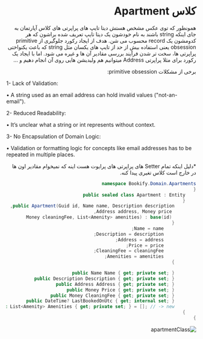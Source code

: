 <div dir="rtl">

# کلاس Apartment

همونطور که توی عکس مشخص هستش دیتا تایپ های پراپرتی های کلاس آپارتمان به جای اینکه string باشند به نام خودشون یک دیتا تایپ تعریف شده براشون که هر کدومشون یک record محسوب می شن. 
هدف از ایجاد رکورد جلوگیری از primitive obsession  یعنی استفاده بیش از حد از تایپ های یکسان مثل string  که باعث یکنواختی پراپرتی ها، سخت تر شدن فرآیند بررسی مقادیر آن ها و غیره می شود. 
اما با ایجاد یک رکورد برای مثلا پراپرتی Address میتوانیم هم ولیدیشن هایی روی آن انجام دهیم و …

برخی از مشکلات primitive obsession:

<div dir="ltr">

1- Lack of Validation:

•	A string used as an email address can hold invalid values ("not-an-email").

2-  Reduced Readability:

•	It’s unclear what a string or int represents without context.

3-  No Encapsulation of Domain Logic:

•	Validation or formatting logic for concepts like email addresses has to be repeated in multiple places.

</div>

*دلیل اینکه تمام Setter های پراپرتی های پرایوت هست اینه که نمیخوام مقادیر اون ها در خارج است کلاس تغیری پیدا کنه.


```csharp
namespace Bookify.Domain.Apartments
{
    public sealed class Apartment : Entity
    {
        public Apartment(Guid id, Name name, Description description,
         Address address, Money price, 
         Money cleaningFee, List<Amenity> amenities) : base(id)
        {
            Name = name;
            Description = description;
            Address = address;
            Price = price;
            CleaningFee = cleaningFee;
            Amenities = amenities;
        }

        public Name Name { get; private set; }
        public Description Description { get; private set; }
        public Address Address { get; private set; }
        public Money Price { get; private set; }
        public Money CleaningFee { get; private set; }
        public DateTime? LastBookedOnUtc { get; internal set; }
        public List<Amenity> Amenities { get; private set; } = []; // -> new()
    }
}
```

![apartmentClass](/images/apartmentClass.png)


</div>
